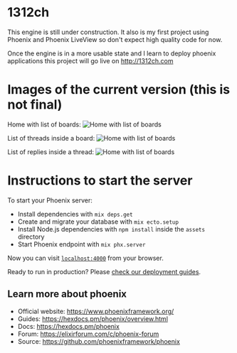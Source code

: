 # 1312ch
This engine is still under construction. It also is my first project using Phoenix and Phoenix LiveView so don't expect high quality code for now.

Once the engine is in a more usable state and I learn to deploy phoenix applications this project will go live on http://1312ch.com

# Images of the current version (this is not final)
Home with list of boards:
![Home with list of boards](https://i.imgur.com/5nrnNxJ.png)

List of threads inside a board:
![Home with list of boards](https://i.imgur.com/FPhszYK.png)

List of replies inside a thread:
![Home with list of boards](https://i.imgur.com/zJmlbo0.png)

# Instructions to start the server
To start your Phoenix server:

  * Install dependencies with `mix deps.get`
  * Create and migrate your database with `mix ecto.setup`
  * Install Node.js dependencies with `npm install` inside the `assets` directory
  * Start Phoenix endpoint with `mix phx.server`

Now you can visit [`localhost:4000`](http://localhost:4000) from your browser.

Ready to run in production? Please [check our deployment guides](https://hexdocs.pm/phoenix/deployment.html).

## Learn more about phoenix

  * Official website: https://www.phoenixframework.org/
  * Guides: https://hexdocs.pm/phoenix/overview.html
  * Docs: https://hexdocs.pm/phoenix
  * Forum: https://elixirforum.com/c/phoenix-forum
  * Source: https://github.com/phoenixframework/phoenix
